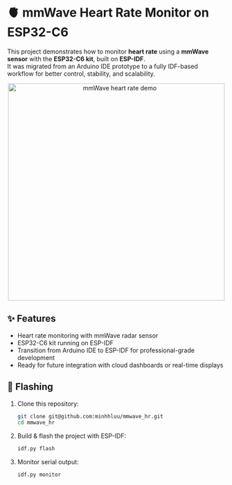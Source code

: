 # 🫀 mmWave Heart Rate Monitor on ESP32-C6

This project demonstrates how to monitor **heart rate** using a **mmWave sensor** with the **ESP32-C6 kit**, built on **ESP-IDF**.  
It was migrated from an Arduino IDE prototype to a fully IDF-based workflow for better control, stability, and scalability.

<p align="center">
  <img src="https://s1.ezgif.com/tmp/ezgif-1007165549ed3b.gif" alt="mmWave heart rate demo" width="500"/>
</p>

## ✨ Features
- Heart rate monitoring with mmWave radar sensor  
- ESP32-C6 kit running on ESP-IDF  
- Transition from Arduino IDE to ESP-IDF for professional-grade development  
- Ready for future integration with cloud dashboards or real-time displays


## 🚀 Flashing 
1. Clone this repository:  
   ```bash
   git clone git@github.com:minhhluu/mmwave_hr.git
   cd mmwave_hr
   ```
2. Build & flash the project with ESP-IDF:
   ```bash
   idf.py flash
   ```
3. Monitor serial output:
   ```bash
   idf.py monitor
   ```
